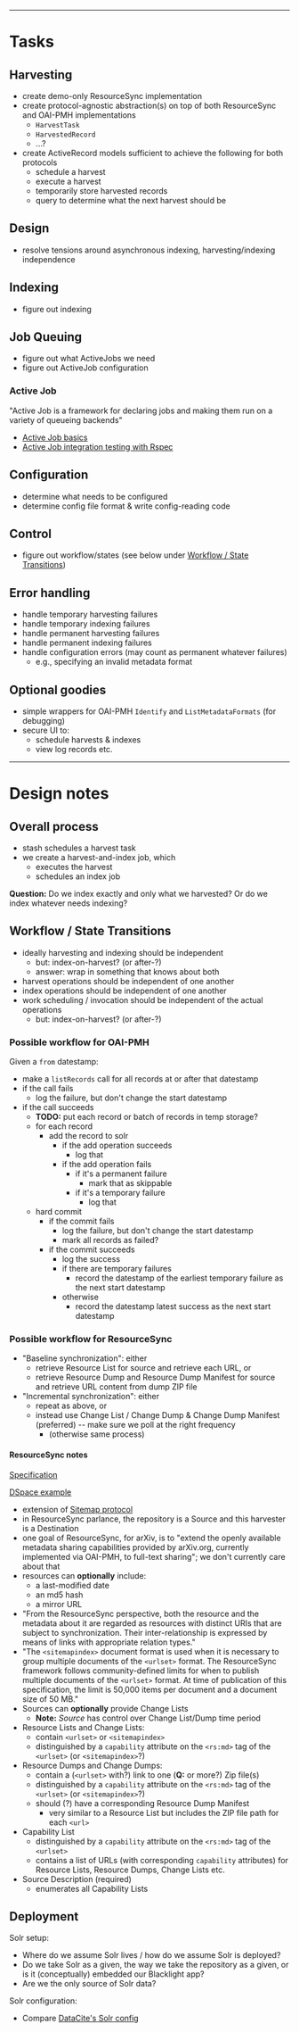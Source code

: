 ------------------------------------------------------------
# Tasks

## Harvesting

- create demo-only ResourceSync implementation
- create protocol-agnostic abstraction(s) on top of both ResourceSync and OAI-PMH implementations
    - `HarvestTask`
    - `HarvestedRecord`
    - ...?
- create ActiveRecord models sufficient to achieve the following for both protocols
    - schedule a harvest
    - execute a harvest
    - temporarily store harvested records
    - query to determine what the next harvest should be

## Design

- resolve tensions around asynchronous indexing, harvesting/indexing independence

## Indexing

- figure out indexing

## Job Queuing

- figure out what ActiveJobs we need
- figure out ActiveJob configuration

### Active Job

"Active Job is a framework for declaring jobs and making them run on a variety of queueing backends"

- [Active Job basics](http://edgeguides.rubyonrails.org/active_job_basics.html)
- [Active Job integration testing with Rspec](http://briandear.co/2015/01/19/rails-active-job-integration-testing-with-rspec/)

## Configuration

- determine what needs to be configured
- determine config file format & write config-reading code

## Control

- figure out workflow/states (see below under [Workflow / State Transitions](#workflow--state-transitions))

## Error handling

- handle temporary harvesting failures
- handle temporary indexing failures
- handle permanent harvesting failures
- handle permanent indexing failures
- handle configuration errors (may count as permanent whatever failures)
    - e.g., specifying an invalid metadata format

## Optional goodies

- simple wrappers for OAI-PMH `Identify` and `ListMetadataFormats` (for debugging)
- secure UI to:
    - schedule harvests & indexes
    - view log records etc.

------------------------------------------------------------
# Design notes

## Overall process

- stash schedules a harvest task
- we create a harvest-and-index job, which
    - executes the harvest
    - schedules an index job

**Question:** Do we index exactly and only what we harvested? Or do we index whatever needs indexing?    

## Workflow / State Transitions

- ideally harvesting and indexing should be independent
    - but: index-on-harvest? (or after-?)
    - answer: wrap in something that knows about both
- harvest operations should be independent of one another
- index operations should be independent of one another
- work scheduling / invocation should be independent of the actual operations
    - but: index-on-harvest? (or after-?)
    
### Possible workflow for OAI-PMH

Given a `from` datestamp:
- make a `listRecords` call for all records at or after that datestamp
- if the call fails
    - log the failure, but don't change the start datestamp
- if the call succeeds
    - **TODO:** put each record or batch of records in temp storage?
    - for each record
        - add the record to solr
            - if the add operation succeeds
                - log that
            - if the add operation fails
                - if it's a permanent failure
                    - mark that as skippable
                - if it's a temporary failure
                    - log that
    - hard commit
        - if the commit fails
            - log the failure, but don't change the start datestamp
            - mark all records as failed?
        - if the commit succeeds
            - log the success
            - if there are temporary failures
                - record the datestamp of the earliest temporary failure as the next start datestamp
            - otherwise
                - record the datestamp latest success as the next start datestamp

### Possible workflow for ResourceSync

- "Baseline synchronization": either
    - retrieve Resource List for source and retrieve each URL, or
    - retrieve Resource Dump and Resource Dump Manifest for source and retrieve URL content from dump ZIP file
- "Incremental synchronization": either
    - repeat as above, or
    - instead use Change List / Change Dump & Change Dump Manifest (preferred) -- make sure we poll at the right frequency
        - (otherwise same process)

#### ResourceSync notes

[Specification](http://www.openarchives.org/rs/1.0/resourcesync)

[DSpace example](http://cottagelabs.com/news/representing-resourcesync-resources-in-dspace)

- extension of [Sitemap protocol](http://www.sitemaps.org/protocol.html)
- in ResourceSync parlance, the repository is a Source and this harvester is a Destination
- one goal of ResourceSync, for arXiv, is to "extend the openly available metadata sharing capabilities provided by arXiv.org, currently implemented via OAI-PMH, to full-text sharing"; we don't currently care about that
- resources can **optionally** include:
    - a last-modified date 
    - an md5 hash
    - a mirror URL
- "From the ResourceSync perspective, both the resource and the metadata about it are regarded as resources with distinct URIs that are subject to synchronization. Their inter-relationship is expressed by means of links with appropriate relation types."
- "The `<sitemapindex>` document format is used when it is necessary to group multiple documents of the `<urlset>` format. The ResourceSync framework follows community-defined limits for when to publish multiple documents of the `<urlset>` format. At time of publication of this specification, the limit is 50,000 items per document and a document size of 50 MB."
- Sources can **optionally** provide Change Lists
    - **Note:** *Source* has control over Change List/Dump time period
- Resource Lists and Change Lists:
    - contain `<urlset>` or `<sitemapindex>`
    - distinguished by a `capability` attribute on the `<rs:md>` tag of the `<urlset>` (or `<sitemapindex>`?)
- Resource Dumps and Change Dumps:
    - contain a (`<urlset>` with?) link to one (**Q:** or more?) Zip file(s)
    - distinguished by a `capability` attribute on the `<rs:md>` tag of the `<urlset>` (or `<sitemapindex>`?)
    - should (?) have a corresponding Resource Dump Manifest
        - very similar to a Resource List but includes the ZIP file path for each `<url>`
- Capability List
    - distinguished by a `capability` attribute on the `<rs:md>` tag of the `<urlset>`
    - contains a list of URLs (with corresponding `capability` attributes) for Resource Lists, Resource Dumps, Change Lists etc.
- Source Description (required)
    - enumerates all Capability Lists

## Deployment

Solr setup:

- Where do we assume Solr lives / how do we assume Solr is deployed?
- Do we take Solr as a given, the way we take the repository as a given, or is it (conceptually) embedded our Blacklight app?
- Are we the only source of Solr data?

Solr configuration:

- Compare [DataCite's Solr config](https://github.com/datacite/search/tree/master/src/main/resources)
